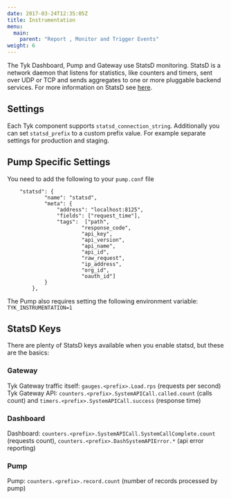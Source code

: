 ```yaml
---
date: 2017-03-24T12:35:05Z
title: Instrumentation
menu:
  main:
    parent: "Report , Monitor and Trigger Events"
weight: 6 
---
```


The Tyk Dashboard, Pump and Gateway use StatsD monitoring. StatsD is a network daemon that listens for statistics, like counters and timers, sent over UDP or TCP and sends aggregates to one or more pluggable backend services. For more information on StatsD see [here][1].

## <a name="settings"></a>Settings

Each Tyk component supports `statsd_connection_string`. Additionally you can set `statsd_prefix` to a custom prefix value. For example separate settings for production and staging.

## <a name="pump-specific"></a>Pump Specific Settings

You need to add the following to your `pump.conf` file

```{.copyWrapper}
    "statsd": {
            "name": "statsd",
            "meta": {
                "address": "localhost:8125",
                "fields": ["request_time"],
                "tags":  ["path",
                        "response_code",
                        "api_key",
                        "api_version",
                        "api_name",
                        "api_id",
                        "raw_request",
                        "ip_address",
                        "org_id",
                        "oauth_id"]
            }
        },
```


The Pump also requires setting the following environment variable: `TYK_INSTRUMENTATION=1`

## <a name="statsd-keys"></a>StatsD Keys

There are plenty of StatsD keys available when you enable statsd, but these are the basics:

### Gateway

Tyk Gateway traffic itself: `gauges.<prefix>.Load.rps` (requests per second)
Tyk Gateway API: `counters.<prefix>.SystemAPICall.called.count` (calls count) and `timers.<prefix>.SystemAPICall.success` (response time)

### Dashboard

Dashboard: `counters.<prefix>.SystemAPICall.SystemCallComplete.count` (requests count), `counters.<prefix>.DashSystemAPIError.*` (api error reporting)

### Pump

Pump: `counters.<prefix>.record.count` (number of records processed by pump)


[1]: https://github.com/etsy/statsd
